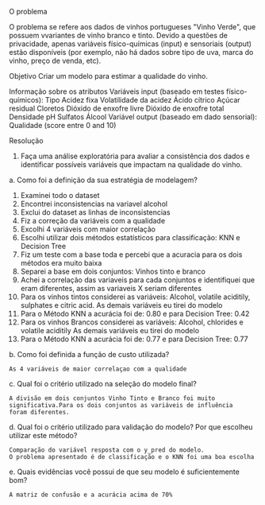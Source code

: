 O problema

O problema se refere aos dados de vinhos portugueses "Vinho Verde", que possuem vvariantes de vinho branco e tinto. Devido a questões de privacidade, apenas variáveis físico-químicas (input) e sensoriais (output) estão disponíveis (por exemplo, não há dados sobre tipo de uva, marca do vinho, preço de venda, etc).

Objetivo
  Criar um modelo para estimar a qualidade do vinho.

Informação sobre os atributos
  Variáveis input (baseado em testes físico-químicos):
  Tipo
  Acidez fixa
  Volatilidade da acidez
  Ácido cítrico
  Açúcar residual
  Cloretos
  Dióxido de enxofre livre
  Dióxido de enxofre total
  Densidade
  pH
  Sulfatos
  Álcool
  Variável output (baseado em dado sensorial):
  Qualidade (score entre 0 and 10)
  
Resolução
1. Faça uma análise exploratória para avaliar a consistência dos dados e identificar possíveis variáveis que impactam na qualidade do vinho.

a. Como foi a definição da sua estratégia de modelagem?
  1. Examinei todo o dataset
  2. Encontrei inconsistencias na variavel alcohol
  3. Exclui do dataset as linhas de inconsistencias
  4. Fiz a correção da variáveis com a qualidade
  5. Excolhi 4 variáveis com maior correlação
  6. Escolhi utilizar dois métodos estatísticos para classificação: KNN e Decision Tree
  7. Fiz um teste com a base toda e percebi que a acuracia para os dois métodos era muito baixa
  8. Separei a base em dois conjuntos: Vinhos tinto e branco
  9. Achei a correlação das variaveis para cada conjuntos e identifiquei que eram diferentes, 
  assim as variaveis X seriam diferentes
  10. Para os vinhos tintos considerei as variáveis: Alcohol, volatile aciditily, sulphates e citric acid. 
      As demais variáveis eu tirei do modelo
  11. Para o Método KNN a acurácia foi de: 0.80 e para Decision Tree: 0.42
  12. Para os vinhos Brancos considerei as variáveis: Alcohol, chlorides e volatile aciditily 
      As demais variáveis eu tirei do modelo
  13. Para o Método KNN a acurácia foi de: 0.77 e para Decision Tree: 0.77

b. Como foi definida a função de custo utilizada?

	As 4 variáveis de maior correlaçao com a qualidade

c. Qual foi o critério utilizado na seleção do modelo final?
	
	A divisão em dois conjuntos Vinho Tinto e Branco foi muito significativa.Para os dois conjuntos as variáveis de influência 		foram diferentes. 
   
d. Qual foi o critério utilizado para validação do modelo? Por que escolheu utilizar este método? 
	
	Comparação do variável resposta com o y_pred do modelo.
	O problema apresentado é de classificação e o KNN foi uma boa escolha

e. Quais evidências você possui de que seu modelo é suficientemente bom?
	
	A matriz de confusão e a acurácia acima de 70%
